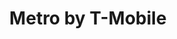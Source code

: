 ---
title: "Metro by T-Mobile"
url: /chandler/metro-by-t-mobile-north-alma-school-road/
shop: Handy
---